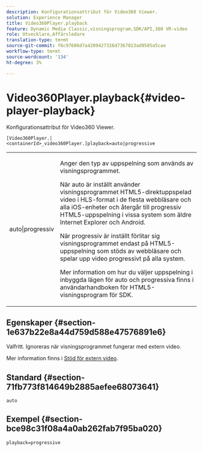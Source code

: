 ```yaml
---
description: Konfigurationsattribut för Video360 Viewer.
solution: Experience Manager
title: Video360Player.playback
feature: Dynamic Media Classic,visningsprogram,SDK/API,360 VR-video
role: Utvecklare,Affärsledare
translation-type: tm+mt
source-git-commit: f6c97606d7a4209427316d7367013ad9585a5cae
workflow-type: tm+mt
source-wordcount: '134'
ht-degree: 3%

---
```



# Video360Player.playback{#video-player-playback}

Konfigurationsattribut för Video360 Viewer.

`[Video360Player.|<containerId>_video360Player.]playback=auto|progressive`

<table id="table_441553CD34C94A58A9D7CBF772DEDDB6"> 
 <tbody> 
  <tr> 
   <td colname="col1"> <p> <span class="codeph"> auto|progressiv</span> </p> </td> 
   <td colname="col2"> <p> Anger den typ av uppspelning som används av visningsprogrammet. </p> <p>När <span class="codeph"> auto</span> är inställt använder visningsprogrammet HTML5-direktuppspelad video i HLS-format i de flesta webbläsare och alla iOS-enheter och återgår till progressiv HTML5-uppspelning i vissa system som äldre Internet Explorer och Android. </p> <p>När <span class="codeph"> progressiv</span> är inställt förlitar sig visningsprogrammet endast på HTML5-uppspelning som stöds av webbläsare och spelar upp video progressivt på alla system. </p> <p>Mer information om hur du väljer uppspelning i inbyggda lägen för <span class="codeph"> auto</span> och <span class="codeph"> progressiva</span> finns i användarhandboken för HTML5-visningsprogram för SDK. </p> </td> 
  </tr> 
 </tbody> 
</table>

## Egenskaper {#section-1e637b22e8a44d759d588e47576891e6}

Valfritt. Ignoreras när visningsprogrammet fungerar med extern video.

Mer information finns i [Stöd för extern video](../../../c-html5-aem-asset-viewers/c-html5-aem-video360/c-html5-aem-video360-external-video-support.md#concept-66aa2784f2294794989bad2af74c3760).

## Standard {#section-71fb773f814649b2885aefee68073641}

`auto`

## Exempel {#section-bce98c31f08a4a0ab262fab7f95ba020}

`playback=progressive`
